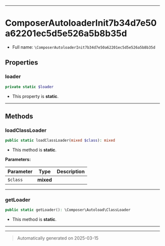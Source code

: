 ***

# ComposerAutoloaderInit7b34d7e50a62201ec5d5e526a5b8b35d





* Full name: `\ComposerAutoloaderInit7b34d7e50a62201ec5d5e526a5b8b35d`



## Properties


### loader



```php
private static $loader
```



* This property is **static**.


***

## Methods


### loadClassLoader



```php
public static loadClassLoader(mixed $class): mixed
```



* This method is **static**.




**Parameters:**

| Parameter | Type | Description |
|-----------|------|-------------|
| `$class` | **mixed** |  |





***

### getLoader



```php
public static getLoader(): \Composer\Autoload\ClassLoader
```



* This method is **static**.








***


***
> Automatically generated on 2025-03-15
